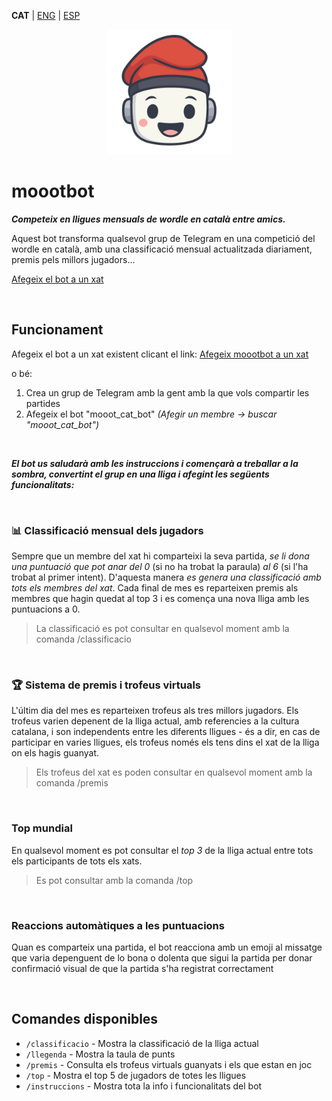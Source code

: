 <a id="translations"></a> **CAT** | [ENG](/docs/en/README.md) |
[ESP](/docs/es/README.md)

<div align="center">
  <img width="200" src="https://raw.githubusercontent.com/GerardEst/moootbot/b863bd9adb3d922261166f54b45fcfa9aa218757/docs/moootbot_L.png" alt="Foto de perfil de moootbot">
</div>

# moootbot

**_Competeix en lligues mensuals de wordle en català entre amics._**

Aquest bot transforma qualsevol grup de Telegram en una competició del wordle en
català, amb una classificació mensual actualitzada diariament, premis pels
millors jugadors...

[Afegeix el bot a un xat](https://t.me/mooot_cat_bot?startgroup=true)

<br>

## Funcionament

Afegeix el bot a un xat existent clicant el link:
[Afegeix moootbot a un xat](https://t.me/mooot_cat_bot?startgroup=true)

o bé:

1. Crea un grup de Telegram amb la gent amb la que vols compartir les partides
2. Afegeix el bot "mooot_cat_bot" _(Afegir un membre -> buscar "mooot_cat_bot")_

<br>

**_El bot us saludarà amb les instruccions i començarà a treballar a la sombra,
convertint el grup en una lliga i afegint les següents funcionalitats:_**

<br>

### 📊 Classificació mensual dels jugadors

Sempre que un membre del xat hi comparteixi la seva partida, _se li dona una
puntuació que pot anar del 0_ (si no ha trobat la paraula) _al 6_ (si l'ha
trobat al primer intent). D'aquesta manera _es genera una classificació amb tots
els membres del xat_. Cada final de mes es reparteixen premis als membres que
hagin quedat al top 3 i es comença una nova lliga amb les puntuacions a 0.

> La classificació es pot consultar en qualsevol moment amb la comanda
> /classificacio

<br>

### 🏆 Sistema de premis i trofeus virtuals

L'últim dia del mes es reparteixen trofeus als tres millors jugadors. Els
trofeus varien depenent de la lliga actual, amb referencies a la cultura
catalana, i son independents entre les diferents lligues - és a dir, en cas de
participar en varies lligues, els trofeus només els tens dins el xat de la lliga
on els hagis guanyat.

> Els trofeus del xat es poden consultar en qualsevol moment amb la comanda
> /premis

<br>

### Top mundial

En qualsevol moment es pot consultar el _top 3_ de la lliga actual entre tots
els participants de tots els xats.

> Es pot consultar amb la comanda /top

<br>

### Reaccions automàtiques a les puntuacions

Quan es comparteix una partida, el bot reacciona amb un emoji al missatge que
varia depenguent de lo bona o dolenta que sigui la partida per donar confirmació
visual de que la partida s'ha registrat correctament

<br>

## Comandes disponibles

- `/classificacio` - Mostra la classificació de la lliga actual
- `/llegenda` - Mostra la taula de punts
- `/premis` - Consulta els trofeus virtuals guanyats i els que estan en joc
- `/top` - Mostra el top 5 de jugadors de totes les lligues
- `/instruccions` - Mostra tota la info i funcionalitats del bot

<br>

<!-- ## Ús de dades

Al afegir moootbot a un grup, se li dona accés a tots els missatges que es comparteixin a partir d'aquell moment. **Si no fos així, no podria reaccionar ni guardar les partides que se li comparteixen.**

En qualsevol cas, tot i tenir accés teòric, **no es consulta ni es guarda cap missatge que no sigui una partida compartida o una comanda del bot**, com podeu veure al codi font. -->
